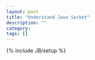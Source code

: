 ```yaml
---
layout: post
title: "Understand Java Socket"
description: ""
category: 
tags: []
---
```

{% include JB/setup %}
